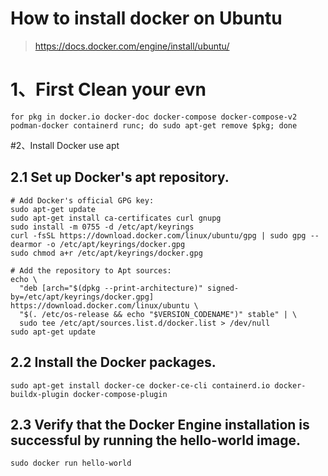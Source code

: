 # How to install docker on Ubuntu
> https://docs.docker.com/engine/install/ubuntu/

# 1、First Clean your evn
```
for pkg in docker.io docker-doc docker-compose docker-compose-v2 podman-docker containerd runc; do sudo apt-get remove $pkg; done
```

#2、Install Docker use apt 

## 2.1 Set up Docker's apt repository.
```
# Add Docker's official GPG key:
sudo apt-get update
sudo apt-get install ca-certificates curl gnupg
sudo install -m 0755 -d /etc/apt/keyrings
curl -fsSL https://download.docker.com/linux/ubuntu/gpg | sudo gpg --dearmor -o /etc/apt/keyrings/docker.gpg
sudo chmod a+r /etc/apt/keyrings/docker.gpg

# Add the repository to Apt sources:
echo \
  "deb [arch="$(dpkg --print-architecture)" signed-by=/etc/apt/keyrings/docker.gpg] https://download.docker.com/linux/ubuntu \
  "$(. /etc/os-release && echo "$VERSION_CODENAME")" stable" | \
  sudo tee /etc/apt/sources.list.d/docker.list > /dev/null
sudo apt-get update
```
## 2.2 Install the Docker packages.
```
sudo apt-get install docker-ce docker-ce-cli containerd.io docker-buildx-plugin docker-compose-plugin
```
## 2.3 Verify that the Docker Engine installation is successful by running the hello-world image.
```
sudo docker run hello-world
```